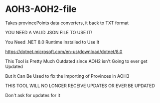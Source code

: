 
# AOH3-AOH2-file

Takes provincePoints data converters, it back to TXT format


YOU NEED A VALID JSON FILE TO USE IT!


You Need .NET 8.0 Runtime Installed to Use It

https://dotnet.microsoft.com/en-us/download/dotnet/8.0


This Tool is Pretty Much Outdated since AOH2 isn't Going to ever get Updated

But it Can Be Used to fix the Importing of Provinces in AOH3


THIS TOOL WILL NO LONGER RECEIVE UPDATES OR EVER BE UPDATED

Don't ask for updates for it



